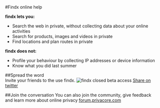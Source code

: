 #Findx online help


**findx lets you:**

- Search the web in private, without collecting data about your online activities
- Search for products, images and videos in private
- Find locations and plan routes in private  

**findx does not:**

- Profile your behaviour by collecting IP addresses or device information
- Know what you did last summer

##Spread the word  
Invite your friends to the use findx.
![findx closed beta access](https://www.privacore.com/wp-content/uploads/2016/09/login-to-closed-beta-access-to-findx.png)
[Share on twitter](https://twitter.com/intent/tweet?text=Join+findx+beta+-+Get+lucky+and+be+one+of+the+first+to+access+before+launch+%23privacy+%26+%23search+%40findx&url=https://www.privacore.com/invite/)


##Join the conversation 
You can also join the community, give feedback and learn more about online privacy 
[forum.privacore.com](https://forum.privacore.com/)
